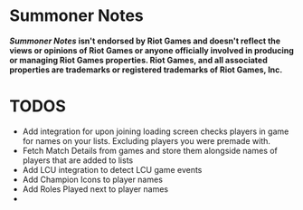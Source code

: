 # Summoner Notes

___Summoner Notes_ isn't endorsed by Riot Games and doesn't reflect the views or opinions of Riot Games or anyone officially involved in producing or managing Riot Games properties. Riot Games, and all associated properties are trademarks or registered trademarks of Riot Games, Inc.__

# TODOS
* Add integration for upon joining loading screen checks players in game for names on your lists. Excluding players you were premade with.
* Fetch Match Details from games and store them alongside names of players that are added to lists
* Add LCU integration to detect LCU game events
* Add Champion Icons to player names
* Add Roles Played next to player names
* 